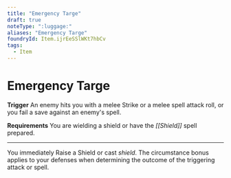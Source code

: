 ```yaml
---
title: "Emergency Targe"
draft: true
noteType: ":luggage:"
aliases: "Emergency Targe"
foundryId: Item.ijrEeSSlWKt7hbCv
tags:
  - Item
---
```


# Emergency Targe

**Trigger** An enemy hits you with a melee Strike or a melee spell attack roll, or you fail a save against an enemy's spell.

**Requirements** You are wielding a shield or have the _[[Shield]]_ spell prepared.

* * *

You immediately Raise a Shield or cast _shield_. The circumstance bonus applies to your defenses when determining the outcome of the triggering attack or spell.
